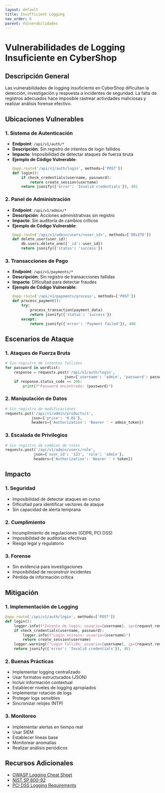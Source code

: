 ```yaml
---
layout: default
title: Insufficient Logging
nav_order: 6
parent: Vulnerabilidades
---
```


# Vulnerabilidades de Logging Insuficiente en CyberShop

## Descripción General
Las vulnerabilidades de logging insuficiente en CyberShop dificultan la detección, investigación y respuesta a incidentes de seguridad. La falta de registros adecuados hace imposible rastrear actividades maliciosas y realizar análisis forense efectivo.

## Ubicaciones Vulnerables

### 1. Sistema de Autenticación
- **Endpoint**: `/api/v1/auth/*`
- **Descripción**: Sin registro de intentos de login fallidos
- **Impacto**: Imposibilidad de detectar ataques de fuerza bruta
- **Ejemplo de Código Vulnerable**:
  ```python
  @app.route('/api/v1/auth/login', methods=['POST'])
  def login():
      if check_credentials(username, password):
          return create_session(username)
      return jsonify({'error': 'Invalid credentials'}), 401
  ```

### 2. Panel de Administración
- **Endpoint**: `/api/v1/admin/*`
- **Descripción**: Acciones administrativas sin registro
- **Impacto**: Sin auditoría de cambios críticos
- **Ejemplo de Código Vulnerable**:
  ```python
  @app.route('/api/v1/admin/users/<user_id>', methods=['DELETE'])
  def delete_user(user_id):
      db.users.delete_one({'_id': user_id})
      return jsonify({'status': 'success'})
  ```

### 3. Transacciones de Pago
- **Endpoint**: `/api/v1/payments/*`
- **Descripción**: Sin registro de transacciones fallidas
- **Impacto**: Dificultad para detectar fraudes
- **Ejemplo de Código Vulnerable**:
  ```python
  @app.route('/api/v1/payments/process', methods=['POST'])
  def process_payment():
      try:
          process_transaction(payment_data)
          return jsonify({'status': 'success'})
      except:
          return jsonify({'error': 'Payment failed'}), 400
  ```

## Escenarios de Ataque

### 1. Ataques de Fuerza Bruta
```python
# Sin registro de intentos fallidos
for password in wordlist:
    response = requests.post('/api/v1/auth/login',
                           json={'username': 'admin', 'password': password})
    if response.status_code == 200:
        print(f"Password encontrado: {password}")
```

### 2. Manipulación de Datos
```python
# Sin registro de modificaciones
requests.put('/api/v1/admin/products/1',
            json={'price': '0.01'},
            headers={'Authorization': 'Bearer ' + admin_token})
```

### 3. Escalada de Privilegios
```python
# Sin registro de cambios de roles
requests.post('/api/v1/admin/users/role',
             json={'user_id': '123', 'role': 'admin'},
             headers={'Authorization': 'Bearer ' + token})
```

## Impacto

### 1. Seguridad
- Imposibilidad de detectar ataques en curso
- Dificultad para identificar vectores de ataque
- Sin capacidad de alerta temprana

### 2. Cumplimiento
- Incumplimiento de regulaciones (GDPR, PCI DSS)
- Imposibilidad de auditorías efectivas
- Riesgo legal y regulatorio

### 3. Forense
- Sin evidencia para investigaciones
- Imposibilidad de reconstruir incidentes
- Pérdida de información crítica

## Mitigación

### 1. Implementación de Logging
```python
@app.route('/api/v1/auth/login', methods=['POST'])
def login():
    logger.info(f"Intento de login: usuario={username}, ip={request.remote_addr}")
    if check_credentials(username, password):
        logger.info(f"Login exitoso: usuario={username}")
        return create_session(username)
    logger.warning(f"Login fallido: usuario={username}, ip={request.remote_addr}")
    return jsonify({'error': 'Invalid credentials'}), 401
```

### 2. Buenas Prácticas
- Implementar logging centralizado
- Usar formatos estructurados (JSON)
- Incluir información contextual
- Establecer niveles de logging apropiados
- Implementar rotación de logs
- Proteger logs sensibles
- Sincronizar relojes (NTP)

### 3. Monitoreo
- Implementar alertas en tiempo real
- Usar SIEM
- Establecer líneas base
- Monitorear anomalías
- Realizar análisis periódicos

## Recursos Adicionales
- [OWASP Logging Cheat Sheet](https://cheatsheetseries.owasp.org/cheatsheets/Logging_Cheat_Sheet.html)
- [NIST SP 800-92](https://nvlpubs.nist.gov/nistpubs/Legacy/SP/nistspecialpublication800-92.pdf)
- [PCI DSS Logging Requirements](https://www.pcisecuritystandards.org/)
